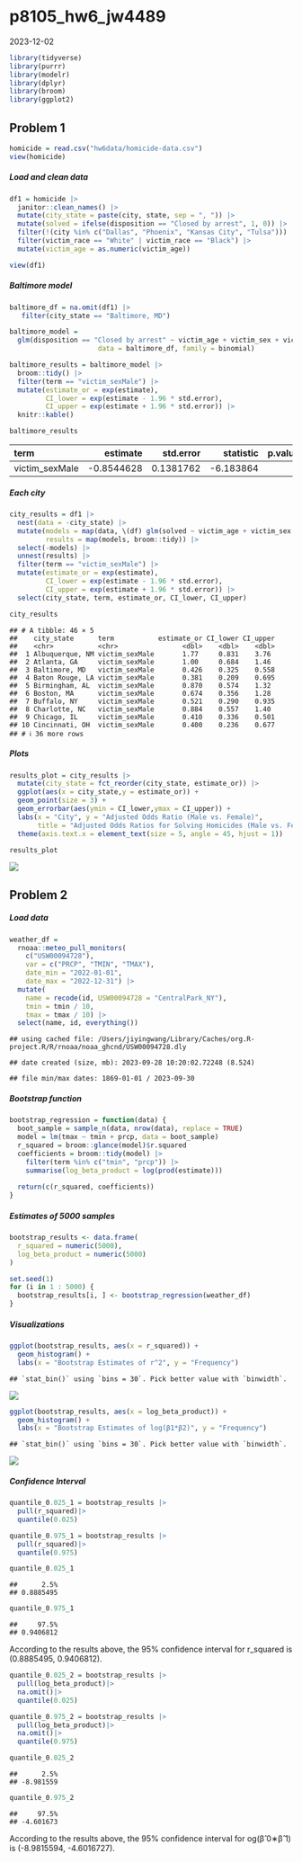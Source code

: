 p8105_hw6_jw4489
================
2023-12-02

``` r
library(tidyverse)
library(purrr)
library(modelr)
library(dplyr)
library(broom)
library(ggplot2)
```

## Problem 1

``` r
homicide = read.csv("hw6data/homicide-data.csv")
view(homicide)
```

##### Load and clean data

``` r
df1 = homicide |>
  janitor::clean_names() |> 
  mutate(city_state = paste(city, state, sep = ", ")) |>
  mutate(solved = ifelse(disposition == "Closed by arrest", 1, 0)) |>
  filter(!(city %in% c("Dallas", "Phoenix", "Kansas City", "Tulsa"))) |>
  filter(victim_race == "White" | victim_race == "Black") |>
  mutate(victim_age = as.numeric(victim_age))

view(df1)  
```

##### Baltimore model

``` r
baltimore_df = na.omit(df1) |>
   filter(city_state == "Baltimore, MD")
```

``` r
baltimore_model = 
  glm(disposition == "Closed by arrest" ~ victim_age + victim_sex + victim_race, 
                      data = baltimore_df, family = binomial)
```

``` r
baltimore_results = baltimore_model |>
  broom::tidy() |>
  filter(term == "victim_sexMale") |>
  mutate(estimate_or = exp(estimate), 
         CI_lower = exp(estimate - 1.96 * std.error),
         CI_upper = exp(estimate + 1.96 * std.error)) |>
  knitr::kable()      

baltimore_results
```

| term           |   estimate | std.error | statistic | p.value | estimate_or | CI_lower |  CI_upper |
|:---------------|-----------:|----------:|----------:|--------:|------------:|---------:|----------:|
| victim_sexMale | -0.8544628 | 0.1381762 | -6.183864 |       0 |   0.4255117 | 0.324559 | 0.5578655 |

##### Each city

``` r
city_results = df1 |>
  nest(data = -city_state) |>
  mutate(models = map(data, \(df) glm(solved ~ victim_age + victim_sex + victim_race, data = df, family = binomial())),
         results = map(models, broom::tidy)) |> 
  select(-models) |> 
  unnest(results) |>
  filter(term == "victim_sexMale") |>
  mutate(estimate_or = exp(estimate),
         CI_lower = exp(estimate - 1.96 * std.error),
         CI_upper = exp(estimate + 1.96 * std.error)) |>
  select(city_state, term, estimate_or, CI_lower, CI_upper)

city_results
```

    ## # A tibble: 46 × 5
    ##    city_state      term           estimate_or CI_lower CI_upper
    ##    <chr>           <chr>                <dbl>    <dbl>    <dbl>
    ##  1 Albuquerque, NM victim_sexMale       1.77     0.831    3.76 
    ##  2 Atlanta, GA     victim_sexMale       1.00     0.684    1.46 
    ##  3 Baltimore, MD   victim_sexMale       0.426    0.325    0.558
    ##  4 Baton Rouge, LA victim_sexMale       0.381    0.209    0.695
    ##  5 Birmingham, AL  victim_sexMale       0.870    0.574    1.32 
    ##  6 Boston, MA      victim_sexMale       0.674    0.356    1.28 
    ##  7 Buffalo, NY     victim_sexMale       0.521    0.290    0.935
    ##  8 Charlotte, NC   victim_sexMale       0.884    0.557    1.40 
    ##  9 Chicago, IL     victim_sexMale       0.410    0.336    0.501
    ## 10 Cincinnati, OH  victim_sexMale       0.400    0.236    0.677
    ## # ℹ 36 more rows

##### Plots

``` r
results_plot = city_results |>
  mutate(city_state = fct_reorder(city_state, estimate_or)) |> 
  ggplot(aes(x = city_state,y = estimate_or)) + 
  geom_point(size = 3) + 
  geom_errorbar(aes(ymin = CI_lower,ymax = CI_upper)) + 
  labs(x = "City", y = "Adjusted Odds Ratio (Male vs. Female)",
       title = "Adjusted Odds Ratios for Solving Homicides (Male vs. Female) by City") +
  theme(axis.text.x = element_text(size = 5, angle = 45, hjust = 1))

results_plot
```

![](p8105_hw6_jw4489_files/figure-gfm/unnamed-chunk-8-1.png)<!-- -->

## Problem 2

##### Load data

``` r
weather_df = 
  rnoaa::meteo_pull_monitors(
    c("USW00094728"),
    var = c("PRCP", "TMIN", "TMAX"), 
    date_min = "2022-01-01",
    date_max = "2022-12-31") |>
  mutate(
    name = recode(id, USW00094728 = "CentralPark_NY"),
    tmin = tmin / 10,
    tmax = tmax / 10) |>
  select(name, id, everything())
```

    ## using cached file: /Users/jiyingwang/Library/Caches/org.R-project.R/R/rnoaa/noaa_ghcnd/USW00094728.dly

    ## date created (size, mb): 2023-09-28 10:20:02.72248 (8.524)

    ## file min/max dates: 1869-01-01 / 2023-09-30

##### Bootstrap function

``` r
bootstrap_regression = function(data) {
  boot_sample = sample_n(data, nrow(data), replace = TRUE)
  model = lm(tmax ~ tmin + prcp, data = boot_sample)
  r_squared = broom::glance(model)$r.squared
  coefficients = broom::tidy(model) |>
    filter(term %in% c("tmin", "prcp")) |>
    summarise(log_beta_product = log(prod(estimate)))
  
  return(c(r_squared, coefficients))
}
```

##### Estimates of 5000 samples

``` r
bootstrap_results <- data.frame(
  r_squared = numeric(5000),
  log_beta_product = numeric(5000)
)

set.seed(1) 
for (i in 1 : 5000) {
  bootstrap_results[i, ] <- bootstrap_regression(weather_df)
}
```

##### Visualizations

``` r
ggplot(bootstrap_results, aes(x = r_squared)) +
  geom_histogram() +
  labs(x = "Bootstrap Estimates of r^2", y = "Frequency")
```

    ## `stat_bin()` using `bins = 30`. Pick better value with `binwidth`.

![](p8105_hw6_jw4489_files/figure-gfm/unnamed-chunk-12-1.png)<!-- -->

``` r
ggplot(bootstrap_results, aes(x = log_beta_product)) +
  geom_histogram() +
  labs(x = "Bootstrap Estimates of log(β1*β2)", y = "Frequency")
```

    ## `stat_bin()` using `bins = 30`. Pick better value with `binwidth`.

![](p8105_hw6_jw4489_files/figure-gfm/unnamed-chunk-12-2.png)<!-- -->

##### Confidence Interval

``` r
quantile_0.025_1 = bootstrap_results |>
  pull(r_squared)|>
  quantile(0.025)

quantile_0.975_1 = bootstrap_results |>
  pull(r_squared)|>
  quantile(0.975)

quantile_0.025_1
```

    ##      2.5% 
    ## 0.8885495

``` r
quantile_0.975_1
```

    ##     97.5% 
    ## 0.9406812

According to the results above, the 95% confidence interval for
r_squared is (0.8885495, 0.9406812).

``` r
quantile_0.025_2 = bootstrap_results |>
  pull(log_beta_product)|>
  na.omit()|>
  quantile(0.025)

quantile_0.975_2 = bootstrap_results |>
  pull(log_beta_product)|>
  na.omit()|>
  quantile(0.975)

quantile_0.025_2
```

    ##      2.5% 
    ## -8.981559

``` r
quantile_0.975_2
```

    ##     97.5% 
    ## -4.601673

According to the results above, the 95% confidence interval for og(β̂
0∗β̂ 1) is (-8.9815594, -4.6016727).
